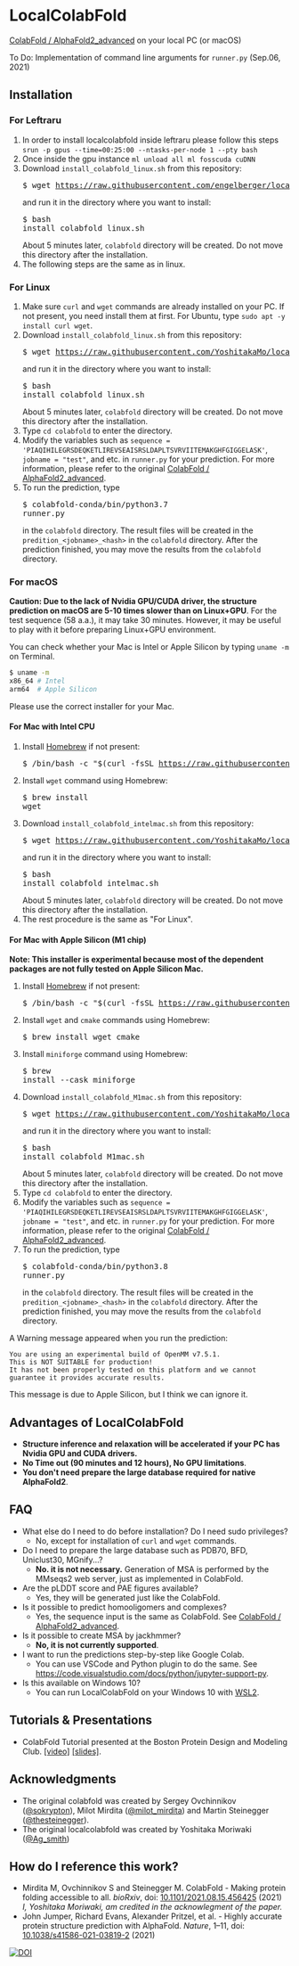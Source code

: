 # LocalColabFold

[ColabFold / AlphaFold2_advanced](https://colab.research.google.com/github/sokrypton/ColabFold/blob/main/beta/AlphaFold2_advanced.ipynb) on your local PC (or macOS)

To Do: Implementation of command line arguments for `runner.py` (Sep.06, 2021)

## Installation

### For Leftraru
1. In order to install localcolabfold inside leftraru please follow this steps
`srun -p gpus --time=00:25:00 --ntasks-per-node 1 --pty bash`
2. Once inside the gpu instance
`ml unload all
ml fosscuda cuDNN`
3. Download `install_colabfold_linux.sh` from this repository:<pre>$ wget https://raw.githubusercontent.com/engelberger/localcolabfold/main/install_colabfold_leftraru.sh</pre> and run it in the directory where you want to install:<pre>$ bash install_colabfold_linux.sh</pre>About 5 minutes later, `colabfold` directory will be created. Do not move this directory after the installation.
4. The following steps are the same as in linux.

### For Linux

1. Make sure `curl` and `wget` commands are already installed on your PC. If not present, you need install them at first. For Ubuntu, type `sudo apt -y install curl wget`.
1. Download `install_colabfold_linux.sh` from this repository:<pre>$ wget https://raw.githubusercontent.com/YoshitakaMo/localcolabfold/main/install_colabfold_linux.sh</pre> and run it in the directory where you want to install:<pre>$ bash install_colabfold_linux.sh</pre>About 5 minutes later, `colabfold` directory will be created. Do not move this directory after the installation.
1. Type `cd colabfold` to enter the directory.
1. Modify the variables such as `sequence = 'PIAQIHILEGRSDEQKETLIREVSEAISRSLDAPLTSVRVIITEMAKGHFGIGGELASK'`, `jobname = "test"`, and etc. in `runner.py` for your prediction. For more information, please refer to the original [ColabFold / AlphaFold2_advanced](https://colab.research.google.com/github/sokrypton/ColabFold/blob/main/beta/AlphaFold2_advanced.ipynb).
1. To run the prediction, type <pre>$ colabfold-conda/bin/python3.7 runner.py</pre>in the `colabfold` directory. The result files will be created in the `predition_<jobname>_<hash>` in the `colabfold` directory. After the prediction finished, you may move the results from the `colabfold` directory.

### For macOS

**Caution: Due to the lack of Nvidia GPU/CUDA driver, the structure prediction on macOS are 5-10 times slower than on Linux+GPU**. For the test sequence (58 a.a.), it may take 30 minutes. However, it may be useful to play with it before preparing Linux+GPU environment.

You can check whether your Mac is Intel or Apple Silicon by typing `uname -m` on Terminal.

```bash
$ uname -m
x86_64 # Intel
arm64  # Apple Silicon
```

Please use the correct installer for your Mac.

#### For Mac with Intel CPU

1. Install [Homebrew](https://brew.sh/index_ja) if not present:<pre>$ /bin/bash -c "$(curl -fsSL https://raw.githubusercontent.com/Homebrew/install/HEAD/install.sh)"</pre>
1. Install `wget` command using Homebrew:<pre>$ brew install wget</pre>
1. Download `install_colabfold_intelmac.sh` from this repository:<pre>$ wget https://raw.githubusercontent.com/YoshitakaMo/localcolabfold/main/install_colabfold_intelmac.sh</pre> and run it in the directory where you want to install:<pre>$ bash install_colabfold_intelmac.sh</pre>About 5 minutes later, `colabfold` directory will be created. Do not move this directory after the installation.
1. The rest procedure is the same as "For Linux".

#### For Mac with Apple Silicon (M1 chip)

**Note: This installer is experimental because most of the dependent packages are not fully tested on Apple Silicon Mac.**

1. Install [Homebrew](https://brew.sh/index_ja) if not present:<pre>$ /bin/bash -c "$(curl -fsSL https://raw.githubusercontent.com/Homebrew/install/HEAD/install.sh)"</pre>
1. Install `wget` and `cmake` commands using Homebrew:<pre>$ brew install wget cmake</pre>
1. Install `miniforge` command using Homebrew:<pre>$ brew install --cask miniforge</pre>
1. Download `install_colabfold_M1mac.sh` from this repository:<pre>$ wget https://raw.githubusercontent.com/YoshitakaMo/localcolabfold/main/install_colabfold_M1mac.sh</pre> and run it in the directory where you want to install:<pre>$ bash install_colabfold_M1mac.sh</pre>About 5 minutes later, `colabfold` directory will be created. Do not move this directory after the installation.
1. Type `cd colabfold` to enter the directory.
1. Modify the variables such as `sequence = 'PIAQIHILEGRSDEQKETLIREVSEAISRSLDAPLTSVRVIITEMAKGHFGIGGELASK'`, `jobname = "test"`, and etc. in `runner.py` for your prediction. For more information, please refer to the original [ColabFold / AlphaFold2_advanced](https://colab.research.google.com/github/sokrypton/ColabFold/blob/main/beta/AlphaFold2_advanced.ipynb).
1. To run the prediction, type <pre>$ colabfold-conda/bin/python3.8 runner.py</pre>in the `colabfold` directory. The result files will be created in the `predition_<jobname>_<hash>` in the `colabfold` directory. After the prediction finished, you may move the results from the `colabfold` directory.

A Warning message appeared when you run the prediction:
```
You are using an experimental build of OpenMM v7.5.1.
This is NOT SUITABLE for production!
It has not been properly tested on this platform and we cannot guarantee it provides accurate results.
```

This message is due to Apple Silicon, but I think we can ignore it.

## Advantages of LocalColabFold
- **Structure inference and relaxation will be accelerated if your PC has Nvidia GPU and CUDA drivers.**
- **No Time out (90 minutes and 12 hours), No GPU limitations**.
- **You don't need prepare the large database required for native AlphaFold2**.

## FAQ
- What else do I need to do before installation? Do I need sudo privileges?
  - No, except for installation of `curl` and `wget` commands.
- Do I need to prepare the large database such as PDB70, BFD, Uniclust30, MGnify...?
  - **No. it is not necessary.** Generation of MSA is performed by the MMseqs2 web server, just as implemented in ColabFold.
- Are the pLDDT score and PAE figures available?
  - Yes, they will be generated just like the ColabFold.
- Is it possible to predict homooligomers and complexes?
  - Yes, the sequence input is the same as ColabFold. See [ColabFold / AlphaFold2_advanced](https://colab.research.google.com/github/sokrypton/ColabFold/blob/main/beta/AlphaFold2_advanced.ipynb).
- Is it possible to create MSA by jackhmmer?
  - **No, it is not currently supported**.
- I want to run the predictions step-by-step like Google Colab.
  - You can use VSCode and Python plugin to do the same. See https://code.visualstudio.com/docs/python/jupyter-support-py.
- Is this available on Windows 10?
  - You can run LocalColabFold on your Windows 10 with [WSL2](https://docs.microsoft.com/en-us/windows/wsl/install-win10).

## Tutorials & Presentations
- ColabFold Tutorial presented at the Boston Protein Design and Modeling Club. [[video]](https://www.youtube.com/watch?v=Rfw7thgGTwI) [[slides]](https://docs.google.com/presentation/d/1mnffk23ev2QMDzGZ5w1skXEadTe54l8-Uei6ACce8eI).

## Acknowledgments
- The original colabfold was created by Sergey Ovchinnikov ([@sokrypton](https://twitter.com/sokrypton)), Milot Mirdita ([@milot_mirdita](https://twitter.com/milot_mirdita)) and Martin Steinegger ([@thesteinegger](https://twitter.com/thesteinegger)).
- The original localcolabfold was created by Yoshitaka Moriwaki ([@Ag_smith](https://twitter.com/Ag_smith))

## How do I reference this work?

- Mirdita M, Ovchinnikov S and Steinegger M. ColabFold - Making protein folding accessible to all. *bioRxiv*, doi: [10.1101/2021.08.15.456425](https://www.biorxiv.org/content/10.1101/2021.08.15.456425) (2021)<br>*I, Yoshitaka Moriwaki, am credited in the acknowlegment of the paper.*
- John Jumper, Richard Evans, Alexander Pritzel, et al. -  Highly accurate protein structure prediction with AlphaFold. *Nature*, 1–11, doi: [10.1038/s41586-021-03819-2](https://www.nature.com/articles/s41586-021-03819-2) (2021)



[![DOI](https://zenodo.org/badge/doi/10.5281/zenodo.5123296.svg)](https://doi.org/10.5281/zenodo.5123296)
